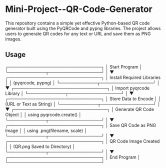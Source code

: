 # Mini-Project--QR-Code-Generator
This repository contains a simple yet effective Python-based QR code generator built using the PyQRCode and pypng libraries. The project allows users to generate QR codes for any text or URL and save them as PNG images.

## Usage
┌──────────────────────────────┐
│      Start Program            │
└────────────┬─────────────────┘
             │
             ▼
┌──────────────────────────────┐
│ Install Required Libraries    │
│ (pyqrcode, pypng)             │
└────────────┬─────────────────┘
             │
             ▼
┌──────────────────────────────┐
│ Import pyqrcode Library       │
└────────────┬─────────────────┘
             │
             ▼
┌──────────────────────────────┐
│ Store Data to Encode          │
│ (URL or Text as String)       │
└────────────┬─────────────────┘
             │
             ▼
┌──────────────────────────────┐
│ Generate QR Code Object       │
│ using pyqrcode.create()       │
└────────────┬─────────────────┘
             │
             ▼
┌──────────────────────────────┐
│ Save QR Code as PNG Image     │
│ using .png(filename, scale)   │
└────────────┬─────────────────┘
             │
             ▼
┌──────────────────────────────┐
│ QR Code Image Created         │
│ (QR.png Saved to Directory)   │
└────────────┬─────────────────┘
             │
             ▼
┌──────────────────────────────┐
│          End Program          │
└──────────────────────────────┘

